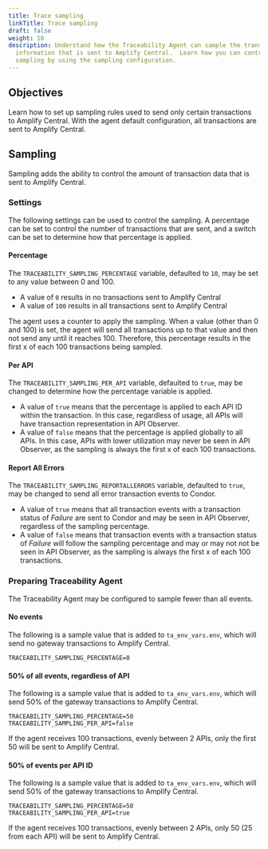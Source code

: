 ```yaml
---
title: Trace sampling
linkTitle: Trace sampling
draft: false
weight: 10
description: Understand how the Traceability Agent can sample the transaction
  information that is sent to Amplify Central.  Learn how you can control the
  sampling by using the sampling configuration.
---
```

## Objectives

Learn how to set up sampling rules used to send only certain transactions to Amplify Central. With the agent default configuration, all transactions are sent to Amplify Central.

## Sampling

Sampling adds the ability to control the amount of transaction data that is sent to Amplify Central.

### Settings

The following settings can be used to control the sampling.  A percentage can be set to control the number of transactions that are sent, and a switch can be set to determine how that percentage is applied.

#### Percentage

The `TRACEABILITY_SAMPLING_PERCENTAGE` variable, defaulted to `10`, may be set to any value between 0 and 100.  

* A value of `0` results in no transactions sent to Amplify Central
* A value of `100` results in all transactions sent to Amplify Central

The agent uses a counter to apply the sampling. When a value (other than 0 and 100) is set, the agent will send all transactions up to that value and then not send any until it reaches 100.  Therefore, this percentage results in the first x of each 100 transactions being sampled.

#### Per API

The `TRACEABILITY_SAMPLING_PER_API` variable, defaulted to `true`, may be changed to determine how the percentage variable is applied.

* A value of `true` means that the percentage is applied to each API ID within the transaction. In this case, regardless of usage, all APIs will have transaction representation in API Observer.
* A value of `false` means that the percentage is applied globally to all APIs. In this case, APIs with lower utilization may never be seen in API Observer, as the sampling is always the first x of each 100 transactions.

#### Report All Errors

The `TRACEABILITY_SAMPLING_REPORTALLERRORS` variable, defaulted to `true`, may be changed to send all error transaction events to Condor.

* A value of `true` means that all transaction events with a transaction status of *Failure* are sent to Condor and may be seen in API Observer, regardless of the sampling percentage.
* A value of `false` means that transaction events with a transaction status of *Failure* will follow the sampling percentage and may or may not not be seen in API Observer, as the sampling is always the first x of each 100 transactions.

### Preparing Traceability Agent

The Traceability Agent may be configured to sample fewer than all events.

#### No events

The following is a sample value that is added to `ta_env_vars.env`, which will send no gateway transactions to Amplify Central.

```shell
TRACEABILITY_SAMPLING_PERCENTAGE=0
```

#### 50% of all events, regardless of API

The following is a sample value that is added to `ta_env_vars.env`, which will send 50% of the gateway transactions to Amplify Central.

```shell
TRACEABILITY_SAMPLING_PERCENTAGE=50
TRACEABILITY_SAMPLING_PER_API=false
```

If the agent receives 100 transactions, evenly between 2 APIs, only the first 50 will be sent to Amplify Central.

#### 50% of events per API ID

The following is a sample value that is added to `ta_env_vars.env`, which will send 50% of the gateway transactions to Amplify Central.

```shell
TRACEABILITY_SAMPLING_PERCENTAGE=50
TRACEABILITY_SAMPLING_PER_API=true
```

If the agent receives 100 transactions, evenly between 2 APIs, only 50 (25 from each API) will be sent to Amplify Central.
